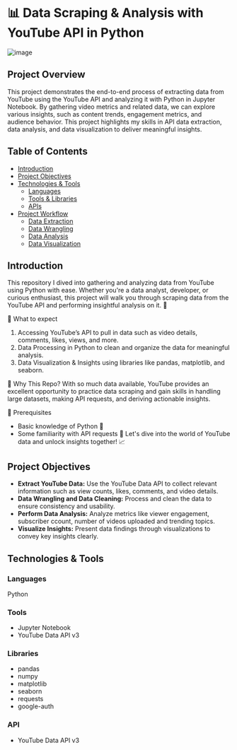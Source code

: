 # 📊 Data Scraping & Analysis with YouTube API in Python
![image](https://github.com/user-attachments/assets/6a13b2da-3727-4050-b48c-8843e6147a5b)

## Project Overview
This project demonstrates the end-to-end process of extracting data from YouTube using the YouTube API and analyzing it with Python in Jupyter Notebook. By gathering video metrics and related data, we can explore various insights, such as content trends, engagement metrics, and audience behavior. This project highlights my skills in API data extraction, data analysis, and data visualization to deliver meaningful insights.

## Table of Contents
- [Introduction](#Introduction)
- [Project Objectives](#Project-Objectives)
- [Technologies & Tools](#Technologies--Tools)
  - [Languages](#languages)
  - [Tools & Libraries](#tools--libraries)
  - [APIs](#apis)
- [Project Workflow](#project-workflow)
  - [Data Extraction](#data-extraction)
  - [Data Wrangling](#data-wrangling)
  - [Data Analysis](#data-analysis)
  - [Data Visualization](#data-visualization)


## Introduction
This repository I dived into gathering and analyzing data from YouTube using Python with ease. Whether you're a data analyst, developer, or curious enthusiast, this project will walk you through scraping data from the YouTube API and performing insightful analysis on it. 🎉

📌 What to expect  
1. Accessing YouTube’s API to pull in data such as video details, comments, likes, views, and more.
2. Data Processing in Python to clean and organize the data for meaningful analysis.
3. Data Visualization & Insights using libraries like pandas, matplotlib, and seaborn.
   
🌟 Why This Repo?
With so much data available, YouTube provides an excellent opportunity to practice data scraping and gain skills in handling large datasets, making API requests, and deriving actionable insights.  

🚀 Prerequisites
- Basic knowledge of Python 🐍
- Some familiarity with API requests 🔑
Let's dive into the world of YouTube data and unlock insights together! 📈

## Project Objectives
- **Extract YouTube Data:** Use the YouTube Data API to collect relevant information such as view counts, likes, comments, and video details.
- **Data Wrangling and Data Cleaning:** Process and clean the data to ensure consistency and usability.
- **Perform Data Analysis:** Analyze metrics like viewer engagement, subscriber ccount, number of videos uploaded and trending topics.
- **Visualize Insights:** Present data findings through visualizations to convey key insights clearly.

## Technologies & Tools
### Languages
Python
### Tools
- Jupyter Notebook
- YouTube Data API v3
### Libraries
- pandas
- numpy
- matplotlib
- seaborn
- requests
- google-auth
### API
- YouTube Data API v3

